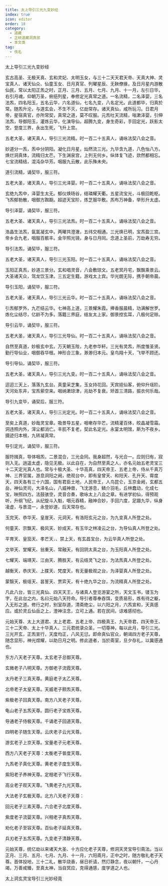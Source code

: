 ```yaml
---
title: 太上导引三光九变妙经
index: true
icon: editor
order: 18
category:
  - 道藏
  - 正统道藏洞真部
  - 本文类
tag:
  - 佚名
---
```


太上导引三光九变妙经  

玄古高圣、无极天真、玄和灵妃、太明玉女，与三十二天天君天帝、天真大神、灵宝真人、诸天仙众、仙童玉女、日月真官、列曜星辰、无鞅僚掾，及日月星内游散仙民，常以太阳正炁之时，正月、三月、五月、七月、九月、十一月，左引日华，右引月魂，仰朝万圣，俯挹列星，奉修定光真常之道。一名流精，二名泽婴，三名法炁，四名阳玉，五名云华，六名道仙，七名九变，八名定光。此道都毕，归真於常。随炁升沦，与道玄会，不生不灭，亿劫常存。诸天真仙，咸所玩习。日君月帝，星宿真官，亦所常契，真常之道，莫不叹服。元炁吐天流精，嗡漱泽婴，引伸法炁，导御阳玉，灌炼云华，化演导仙，超腾九变，身生奇彩，手回定光，跃影太空，登度三界，永出生死，飞升上宫。  

五老大圣，诸天真人，导引三光流精。时一百二十五真人，诵咏法契八会之音。  

妙道分一炁，炁中分阴阳。凝化日月星，灿然流三光。九华含九道，八色怡八方。焕烂洞真体，流精归太芒。下生渊泉宫，上列无何乡。纵体复飞迹，欻然都相忘。七宝流精结，混沌杂华芳。咽服九云散，此乐殊未央。  

道引流精，诵契毕，服三符。  

五老大圣，诸天真人，导引三光泽婴。时一百二十五真人，诵咏法契八会之音。  

玄绝九炁中，泽婴生太无。郁仪焕旸谷，结璘耀天衢。五星流宝光，斗极回乾枢。飞炁郁勃散，咽御方踟蹰。超迹天宝阶，炼芝服华敷。炁布万神备，举形升太虚。  

导引泽婴，诵契毕，服三符。  

五老大圣、诸天真人，导引三光法炁。时一百二十五真人，诵咏法契八会之音。  

浩晶生法炁，氤氲凝玄中。两曜共澄澈，五纬交相通。三光焕已明，宝炁盈三宫。帝乡会九老，咽服百骸丰。金华照光镜，身与日月同。念道上圣前，万劫寿无穷。  

导引法炁，诵契毕，服三符。  

五老大圣，诸天真人，导引三光玉阳。时一百二十五真人，诵咏法契八会之音。  

玉阳正真炁，妙道三景分。玄和唱灵音，八会敷琼文。五老冥丹宅，飘飘乘景云。大圣诸天众，驾龙饮玉津。三五定生籍，游戏太上宾。华光朗无际，携手朝帝晨。  

导引玉阳，诵契毕，服三符。  

五老大圣，诸天真人，导引三光云华。时一百二十五真人，诵咏法契八会之音。  

引炁郁罗外，九芒结云华。七神高上道，三景耀朱霞。捧香服晨精，功满解世罗。炼化尘结尽，亿龄不为多。落籍三界庭，结友太上家。御景控玄耳，八极何足赊。  

导引云华，诵契毕，服三符。  

五老大圣，诸天真人，导引三光导仙。时一百二十五真人，诵咏法契八会之音。  

自然至真道，妙极玄中玄。万天朝玉陛，九老参华轩。三光有灵炁，所度惟圣贤。勤行导仙业，咽御吞华根。神形合三象，渺渺归本元。皇鸟翔十天，飞举不顾还。  

导引导仙，诵契毕，服三符。  

五老大圣，诸天真人，导引三光九变。时一百二十五真人，诵咏法契八会之音。  

迢迢三天上，落落九玄台。真童采芝集，玉女持花回。天宾挹仙客，俯仰升瑶阶。天河处东井，宝炁萦空来。咽纳漱琼津，兆劫不复衰。矫首三清路，振衣何乐哉。  

导引九变毕，诵契后，服三符。  

五老大圣，诸天真人，导引三光定光。时一百二十五真人，诵咏法契八会之音。  

至矣上真道，妙哉灵宝章。吸景导五星，咽嗽存华芒。流精灌百体，皎晶凝雪霜。洞违照内外，滓尘都消亡。丰肌不复老，契此名定光。永宴太明馆，斯为不夜乡。摄迹归本根，九转凝真常。  

导引定光，诵契毕，服三符。  

服符揖真，导体咽炁，二景混合，三光会同。我身超然，与光合一。应则归有，寂则入无。逍遥太虚，隐见无极。以此自在，为自然至真之人，亦名元始五老灵宝三十二天定光真人也。常与十极大圣、十华高真，四天帝王、五老上帝，侍从千真万神、三界官属，游息洞阳之阙，绝观台中，即有皇曾天、和阳天、孔升天、霄度天，四天各有三十六国，国有君臣土地，人民帝王，人鸟昆仑，玉京金阙，玄都五岳，神仙灵司，大泽名山，八威神兽，飞沈游息，鳞介羽毛，丘林蠢动，化成七宝，映照四方。法鼓骇空，灵音合奏，歌咏太上八会之章。有进学初仙，得预观听，升纲飞纪，从纪旋斗入魁，咽元吞精，融神合妙，手回六度，足蹑九华，纵身凌虚，与景混一，永登妙道，后天常存也。  

玉完天、恭华天、皇崖天、元洞天，有浩阳玄元之台，为九变真人所登之处。  

何童天、宗飘天、极风天、妙成天，有玉华之林凌云之台，为导仙真人所登之处。  

平育天、皇笳天、孝芒天．、禁上天，有玄昌宝台，为云华真人所登之处。  

文举天、堂耀天、翁重天、常融天，有回阴太真之台，为玉阳真人所登之处。  

七耀天、端靖天、江由天、腾胜天，有云结灵飞之台，为法炁真人所登之处。  

越衡天，恭庆天、上揲天、梵度天，有无量极观之台，为泽婴真人所登之处。  

蒙翳天，极瑶天、昙誓天、贾弈天，有十绝九华之台，为流精真人所登之处。  

凡此八台，皆三光真仙、四天天王，与诸真人登览游宴之所，天文玉书，镂玉为字，在此台之内，名曰元始八天符命。导引者尊奉吞饵，变质易形，炼有待之躯，入无形之道。修行之时，别室存道，清斋绝尘，以六阳之月，六炁宣和，天真感应。或於灵丘仙岳之上，澄神注念，立可上通。若在民间，谅难感彻也。  

元始天尊、太上大道君、太上老君、五老上帝、四极真王、九天帝君、四天帝王、三十二天帝、太上十华真人、三元君统录众圣，一切尊神，每以此月，导引三光。三光开玄，正炁宣行，天度均正，八风无愆。即命真仙官众，朝谒四方老子天尊，随念显形，神光煜耀，以助日月之明。修此道者，当於斋室，旦夕存礼，以冀感通也。  

东方八天老子天尊。太玄老子总御天尊。  

玄微老子八明天尊。方御老子流霞天尊。  

太丹老子三真天尊。黄庭老子太乙天尊。  

北帝老子太皇天尊。天威老子颢炁天尊。  

紫极老子回真天尊。南方八天老子天尊。  

龟山老子五炁天尊。圆行老子宝炼天尊。  

导通老子侍极天尊。千诵老子回道天尊。  

四明老子随生天尊。云庆老子云光天尊。  

游玄老子上京天尊。宝量老子元老天尊。  

西方八天老子天尊：太衡老子普度天尊。  

九炁老子真化天尊。黄老老子度生天尊。  

紫阳老子养神天尊。定相老子飞行天尊。  

高业老子观天天尊。飞黄老子九光天尊。  

大法老子玄极天尊。北方八天老子天尊：  

回元老子三素天尊。六合老子北度天尊。  

紫度老子流婴天尊。兴相老子真炁天尊。  

劝化老子至容天尊。百仙老子延真天尊。  

兵刃老子五炁天尊。九变老子清静天尊。  

元始天尊，统亿劫以来诸天大圣、十方应化老子天尊，修洞天灵宝导引斋法。当以正月、三月、五月、七月、九月、十一月，六阳斋月，正中之时，随方敬礼老子天尊。首体投地，三十二礼，散华烧香，昼日祈请，然灯静念，夜以朝忏，一心丹竭，万善咸臻，至真太神，当自冥应，克得通感，度学道之人也。  

太上洞玄灵宝导引三光妙经竟  
